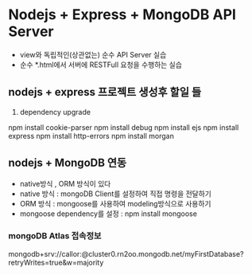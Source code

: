 # Nodejs + Express + MongoDB API Server

- view와 독립적인(상관없는) 순수 API Server 실습
- 순수 \*.html에서 서버에 RESTFull 요청을 수행하는 실습

## nodejs + express 프로젝트 생성후 할일 들

1. dependency upgrade

npm install cookie-parser
npm install debug
npm install ejs
npm install express
npm install http-errors
npm install morgan

## nodejs + MongoDB 연동

- native방식 , ORM 방식이 있다
- native 방식 : mongoDB Client를 설정하여 직접 명령을 전달하기
- ORM 방식 : mongoose를 사용하여 modeling방식으로 사용하기
- mongoose dependency를 설정 : npm install mongoose

### mongoDB Atlas 접속정보

mongodb+srv://callor:<password>@cluster0.rn2oo.mongodb.net/myFirstDatabase?retryWrites=true&w=majority
